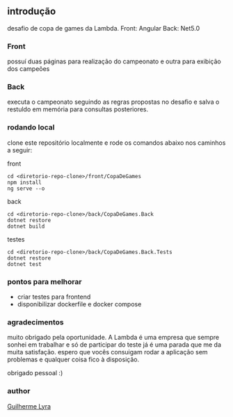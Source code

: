 ## introdução
desafio de copa de games da Lambda. 
Front: Angular
Back: Net5.0

### Front
possuí duas páginas para realização do campeonato e outra para exibição dos campeões
### Back
executa o campeonato seguindo as regras propostas no desafio e salva o restuldo em memória para consultas posteriores.

### rodando local
clone este repositório localmente e rode os comandos abaixo nos caminhos a seguir:

front
```
cd <diretorio-repo-clone>/front/CopaDeGames
npm install
ng serve --o
```
back
```
cd <diretorio-repo-clone>/back/CopaDeGames.Back
dotnet restore
dotnet build
```
testes
```
cd <diretorio-repo-clone>/back/CopaDeGames.Back.Tests
dotnet restore
dotnet test
```

### pontos para melhorar
- criar testes para frontend
- disponibilizar dockerfile e docker compose

### agradecimentos
muito obrigado pela oportunidade. A Lambda é uma empresa que sempre sonhei em trabalhar e só de participar do teste já é uma parada que me da muita satisfação. espero que vocês consuigam rodar a aplicação sem problemas e qualquer coisa fico à disposição.

obrigado pessoal :)

### author
[Guilherme Lyra](https://github.com/lyracampos "Guilherme Lyra")

